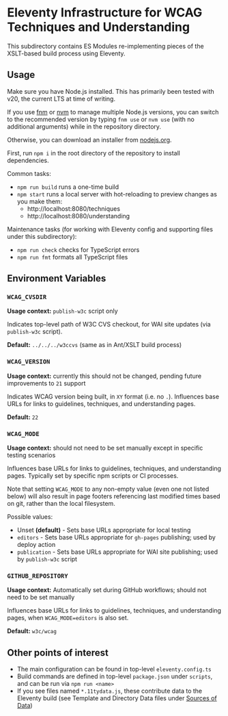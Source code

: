 # Eleventy Infrastructure for WCAG Techniques and Understanding

This subdirectory contains ES Modules re-implementing pieces of the
XSLT-based build process using Eleventy.

## Usage

Make sure you have Node.js installed. This has primarily been tested with v20,
the current LTS at time of writing.

If you use [fnm](https://github.com/Schniz/fnm) or [nvm](https://github.com/nvm-sh/nvm) to manage multiple Node.js versions,
you can switch to the recommended version by typing `fnm use` or `nvm use`
(with no additional arguments) while in the repository directory.

Otherwise, you can download an installer from [nodejs.org](https://nodejs.org/).

First, run `npm i` in the root directory of the repository to install dependencies.

Common tasks:

- `npm run build` runs a one-time build
- `npm start` runs a local server with hot-reloading to preview changes as you make them:
  - http://localhost:8080/techniques
  - http://localhost:8080/understanding

Maintenance tasks (for working with Eleventy config and supporting files under this subdirectory):

- `npm run check` checks for TypeScript errors
- `npm run fmt` formats all TypeScript files

## Environment Variables

### `WCAG_CVSDIR`

**Usage context:** `publish-w3c` script only

Indicates top-level path of W3C CVS checkout, for WAI site updates (via `publish-w3c` script).

**Default:** `../../../w3ccvs` (same as in Ant/XSLT build process)

### `WCAG_VERSION`

**Usage context:** currently this should not be changed, pending future improvements to `21` support

Indicates WCAG version being built, in `XY` format (i.e. no `.`).
Influences base URLs for links to guidelines, techniques, and understanding pages.

**Default:** `22`

### `WCAG_MODE`

**Usage context:** should not need to be set manually except in specific testing scenarios

Influences base URLs for links to guidelines, techniques, and understanding pages.
Typically set by specific npm scripts or CI processes.

Note that setting `WCAG_MODE` to any non-empty value (even one not listed below) will also result
in page footers referencing last modified times based on git, rather than the local filesystem.

Possible values:

- Unset **(default)** - Sets base URLs appropriate for local testing
- `editors` - Sets base URLs appropriate for `gh-pages` publishing; used by deploy action
- `publication` - Sets base URLs appropriate for WAI site publishing; used by `publish-w3c` script

### `GITHUB_REPOSITORY`

**Usage context:** Automatically set during GitHub workflows; should not need to be set manually

Influences base URLs for links to guidelines, techniques, and understanding pages,
when `WCAG_MODE=editors` is also set.

**Default:** `w3c/wcag`

## Other points of interest

- The main configuration can be found in top-level `eleventy.config.ts`
- Build commands are defined in top-level `package.json` under `scripts`,
  and can be run via `npm run <name>`
- If you see files named `*.11tydata.js`, these contribute data to the Eleventy build
  (see Template and Directory Data files under
  [Sources of Data](https://www.11ty.dev/docs/data/#sources-of-data))
